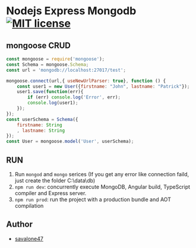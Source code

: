# Nodejs Express Mongodb[![MIT license](http://img.shields.io/badge/license-MIT-lightgrey.svg)](http://opensource.org/licenses/MIT)

## mongoose CRUD

`````javascript
const mongoose = require('mongoose');
const Schema = mongoose.Schema;
const url = 'mongodb://localhost:27017/test';

mongoose.connect(url,{ useNewUrlParser: true}, function () {
	const user1 = new User({firstname: "John", lastname: "Patrick"});
	user1.save(function(err){
		if (err) console.log('Error', err);
		console.log(user1);
	});
});
const userSchema = Schema({
	firstname: String
	, lastname: String
});
const User = mongoose.model('User', userSchema);

`````
## RUN
1. Run `mongod` and `mongo` serices (If you get any error like connection faild, just create the folder C:\data\db)
2. `npm run dev`: concurrently execute MongoDB, Angular build, TypeScript compiler and Express server.
3. `npm run prod`: run the project with a production bundle and AOT compilation


## Author
* [savalone47](https://github.com/Savalone47)
